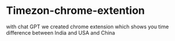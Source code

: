 # Timezon-chrome-extention
with chat GPT we created chrome extension which shows you time difference between India and USA and China
